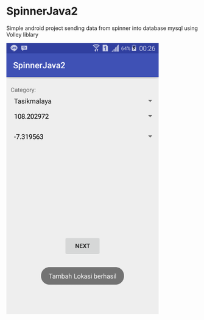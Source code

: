 # SpinnerJava2
Simple android project sending data from spinner into database mysql using Volley liblary

<img src="Screenshot_1.png" width="400" height="711">

